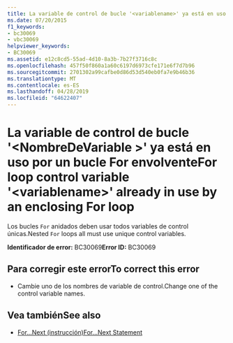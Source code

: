 ```yaml
---
title: La variable de control de bucle '<variablename>' ya está en uso por un bucle For envolvente
ms.date: 07/20/2015
f1_keywords:
- bc30069
- vbc30069
helpviewer_keywords:
- BC30069
ms.assetid: e12c8cd5-55ad-4d10-8a3b-7b27f3716c8c
ms.openlocfilehash: 457f50f860a1a60c6197d6973cfe171e6f7d7b96
ms.sourcegitcommit: 2701302a99cafbe0d86d53d540eb0fa7e9b46b36
ms.translationtype: MT
ms.contentlocale: es-ES
ms.lasthandoff: 04/28/2019
ms.locfileid: "64622407"
---
```

# <a name="for-loop-control-variable-variablename-already-in-use-by-an-enclosing-for-loop"></a><span data-ttu-id="757f3-102">La variable de control de bucle '\<NombreDeVariable >' ya está en uso por un bucle For envolvente</span><span class="sxs-lookup"><span data-stu-id="757f3-102">For loop control variable '\<variablename>' already in use by an enclosing For loop</span></span>
<span data-ttu-id="757f3-103">Los bucles `For` anidados deben usar todos variables de control únicas.</span><span class="sxs-lookup"><span data-stu-id="757f3-103">Nested `For` loops all must use unique control variables.</span></span>  
  
 <span data-ttu-id="757f3-104">**Identificador de error:** BC30069</span><span class="sxs-lookup"><span data-stu-id="757f3-104">**Error ID:** BC30069</span></span>  
  
## <a name="to-correct-this-error"></a><span data-ttu-id="757f3-105">Para corregir este error</span><span class="sxs-lookup"><span data-stu-id="757f3-105">To correct this error</span></span>  
  
- <span data-ttu-id="757f3-106">Cambie uno de los nombres de variable de control.</span><span class="sxs-lookup"><span data-stu-id="757f3-106">Change one of the control variable names.</span></span>  
  
## <a name="see-also"></a><span data-ttu-id="757f3-107">Vea también</span><span class="sxs-lookup"><span data-stu-id="757f3-107">See also</span></span>

- [<span data-ttu-id="757f3-108">For...Next (instrucción)</span><span class="sxs-lookup"><span data-stu-id="757f3-108">For...Next Statement</span></span>](../../visual-basic/language-reference/statements/for-next-statement.md)
